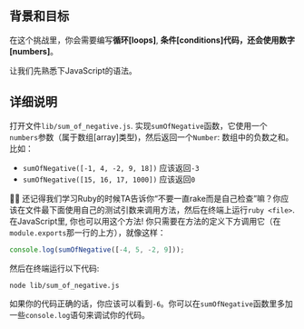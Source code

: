<!-- Please put your translation here and with the same style in README.md -->
## 背景和目标

在这个挑战里，你会需要编写**循环[loops]**, **条件[conditions]**代码，还会使用**数字[numbers]**。

让我们先熟悉下JavaScript的语法。

## 详细说明

打开文件`lib/sum_of_negative.js`. 实现`sumOfNegative`函数，它使用一个`numbers`参数（属于数组[array]类型)，然后返回一个`Number`: 数组中的负数之和。比如：

- `sumOfNegative([-1, 4, -2, 9, 18])` 应该返回`-3`
- `sumOfNegative([15, 16, 17, 1000])` 应该返回`0`

👨‍🏫 还记得我们学习Ruby的时候TA告诉你“不要一直rake而是自己检查”嘛？你应该在文件最下面使用自己的测试引数来调用方法，然后在终端上运行`ruby <file>`.在JavaScript里, 你也可以用这个方法! 你只需要在方法的定义下方调用它（在`module.exports`那一行的上方），就像这样：

```js
console.log(sumOfNegative([-4, 5, -2, 9]));
```

然后在终端运行以下代码:

```bash
node lib/sum_of_negative.js
```

如果你的代码正确的话，你应该可以看到`-6`。你可以在`sumOfNegative`函数里多加一些`console.log`语句来调试你的代码。
